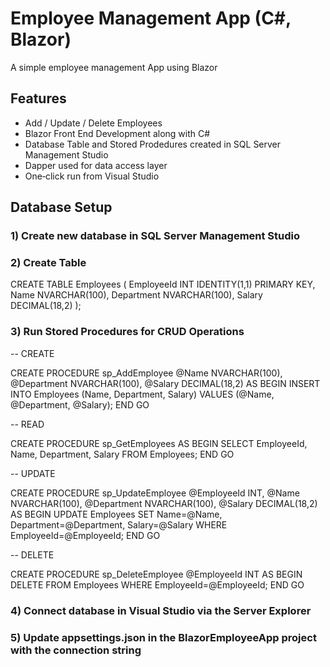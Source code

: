 # Employee Management App (C#, Blazor)

A simple employee management App using Blazor

## Features
- Add / Update / Delete Employees
- Blazor Front End Development along with C#
- Database Table and Stored Prodedures created in SQL Server Management Studio
- Dapper used for data access layer
- One‑click run from Visual Studio

## Database Setup
### 1) Create new database in SQL Server Management Studio

### 2) Create Table
CREATE TABLE Employees (
    EmployeeId INT IDENTITY(1,1) PRIMARY KEY,
    Name NVARCHAR(100),
    Department NVARCHAR(100),
    Salary DECIMAL(18,2)
);

### 3) Run Stored Procedures for CRUD Operations
-- CREATE

CREATE PROCEDURE sp_AddEmployee
    @Name NVARCHAR(100),
    @Department NVARCHAR(100),
    @Salary DECIMAL(18,2)
AS
BEGIN
    INSERT INTO Employees (Name, Department, Salary)
    VALUES (@Name, @Department, @Salary);
END
GO

-- READ

CREATE PROCEDURE sp_GetEmployees
AS
BEGIN
    SELECT EmployeeId, Name, Department, Salary FROM Employees;
END
GO

-- UPDATE

CREATE PROCEDURE sp_UpdateEmployee
    @EmployeeId INT,
    @Name NVARCHAR(100),
    @Department NVARCHAR(100),
    @Salary DECIMAL(18,2)
AS
BEGIN
    UPDATE Employees
    SET Name=@Name, Department=@Department, Salary=@Salary
    WHERE EmployeeId=@EmployeeId;
END
GO

-- DELETE

CREATE PROCEDURE sp_DeleteEmployee
    @EmployeeId INT
AS
BEGIN
    DELETE FROM Employees WHERE EmployeeId=@EmployeeId;
END
GO

### 4) Connect database in Visual Studio via the Server Explorer
### 5) Update appsettings.json in the BlazorEmployeeApp project with the connection string
